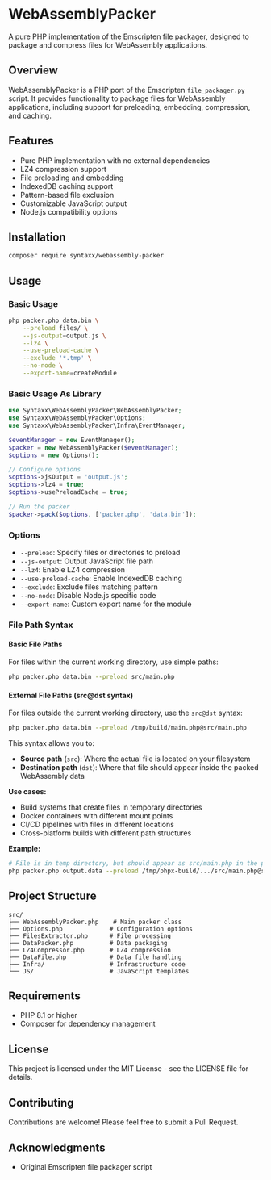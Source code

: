 # WebAssemblyPacker

A pure PHP implementation of the Emscripten file packager, designed to package and compress files for WebAssembly applications.

## Overview

WebAssemblyPacker is a PHP port of the Emscripten `file_packager.py` script. It provides functionality to package files for WebAssembly applications, including support for preloading, embedding, compression, and caching.

## Features

- Pure PHP implementation with no external dependencies
- LZ4 compression support
- File preloading and embedding
- IndexedDB caching support
- Pattern-based file exclusion
- Customizable JavaScript output
- Node.js compatibility options

## Installation

```bash
composer require syntaxx/webassembly-packer
```

## Usage

### Basic Usage

```bash
php packer.php data.bin \
    --preload files/ \
    --js-output=output.js \
    --lz4 \
    --use-preload-cache \
    --exclude '*.tmp' \
    --no-node \
    --export-name=createModule
```

### Basic Usage As Library

```php
use Syntaxx\WebAssemblyPacker\WebAssemblyPacker;
use Syntaxx\WebAssemblyPacker\Options;
use Syntaxx\WebAssemblyPacker\Infra\EventManager;

$eventManager = new EventManager();
$packer = new WebAssemblyPacker($eventManager);
$options = new Options();

// Configure options
$options->jsOutput = 'output.js';
$options->lz4 = true;
$options->usePreloadCache = true;

// Run the packer
$packer->pack($options, ['packer.php', 'data.bin']);
```

### Options

- `--preload`: Specify files or directories to preload
- `--js-output`: Output JavaScript file path
- `--lz4`: Enable LZ4 compression
- `--use-preload-cache`: Enable IndexedDB caching
- `--exclude`: Exclude files matching pattern
- `--no-node`: Disable Node.js specific code
- `--export-name`: Custom export name for the module

### File Path Syntax

#### Basic File Paths
For files within the current working directory, use simple paths:

```bash
php packer.php data.bin --preload src/main.php
```

#### External File Paths (src@dst syntax)
For files outside the current working directory, use the `src@dst` syntax:

```bash
php packer.php data.bin --preload /tmp/build/main.php@src/main.php
```

This syntax allows you to:
- **Source path** (`src`): Where the actual file is located on your filesystem
- **Destination path** (`dst`): Where that file should appear inside the packed WebAssembly data

**Use cases:**
- Build systems that create files in temporary directories
- Docker containers with different mount points
- CI/CD pipelines with files in different locations
- Cross-platform builds with different path structures

**Example:**
```bash
# File is in temp directory, but should appear as src/main.php in the package
php packer.php output.data --preload /tmp/phpx-build/.../src/main.php@src/main.php
```

## Project Structure

```
src/
├── WebAssemblyPacker.php    # Main packer class
├── Options.php             # Configuration options
├── FilesExtractor.php      # File processing
├── DataPacker.php          # Data packaging
├── LZ4Compressor.php       # LZ4 compression
├── DataFile.php            # Data file handling
├── Infra/                  # Infrastructure code
└── JS/                     # JavaScript templates
```

## Requirements

- PHP 8.1 or higher
- Composer for dependency management

## License

This project is licensed under the MIT License - see the LICENSE file for details.

## Contributing

Contributions are welcome! Please feel free to submit a Pull Request.

## Acknowledgments

- Original Emscripten file packager script
